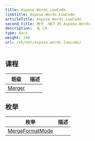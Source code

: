 ```yaml
---
title: Aspose.Words.LowCode
linktitle: Aspose.Words.LowCode
articleTitle: Aspose.Words.LowCode
second_title: 用于 .NET 的 Aspose.Words
description:  在 C#.
type: docs
weight: 140
url: /zh/net/aspose.words.lowcode/
---
```



## 课程

| 班级 | 描述 |
| --- | --- |
| [Merger](./merger/) |  |
## 枚举

| 枚举 | 描述 |
| --- | --- |
| [MergeFormatMode](./mergeformatmode/) |  |
